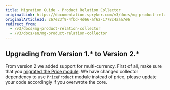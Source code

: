 ```yaml
---
title: Migration Guide - Product Relation Collector
originalLink: https://documentation.spryker.com/v3/docs/mg-product-relation-collector
originalArticleId: 267e23f9-4fbd-4d66-af62-1778c4aaa7e6
redirect_from:
  - /v3/docs/mg-product-relation-collector
  - /v3/docs/en/mg-product-relation-collector
---
```


## Upgrading from Version 1.* to Version 2.*

From version 2 we added support for multi-currency. First of all, make sure that you [migrated the Price module](/docs/scos/dev/module-migration-guides/{{page.version}}/migration-guide-price.html). We have changed collector dependency to use `PriceProduct` module instead of price, please update your code accordingly if you overwrote the core.

<!-- 
* [Learn more about Products in multi-store environment](https://documentation.spryker.com/v3/docs/product-store-relation-under-the-hood)-->

<!-- Last review date: Nov 23, 2017 by Aurimas Ličkus -->
